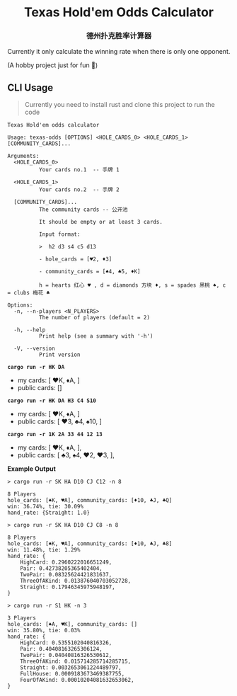 <div align="center">
  <h1>Texas Hold'em Odds Calculator</h1>
  <h3> 德州扑克胜率计算器 </h3>
</div>

Currently it only calculate the winning rate when there is only one opponent.

(A hobby project just for fun 🦀)

## CLI Usage

> Currently you need to install rust and clone this project to run the code

```
Texas Hold'em odds calculator

Usage: texas-odds [OPTIONS] <HOLE_CARDS_0> <HOLE_CARDS_1> [COMMUNITY_CARDS]...

Arguments:
  <HOLE_CARDS_0>
          Your cards no.1  -- 手牌 1

  <HOLE_CARDS_1>
          Your cards no.2  -- 手牌 2

  [COMMUNITY_CARDS]...
          The community cards -- 公开池

          It should be empty or at least 3 cards.

          Input format:

          >  h2 d3 s4 c5 d13

          - hole_cards = [♥️2, ♦️3]

          - community_cards = [♠️4, ♣️5, ♦️K]

          h = hearts 红心 ♥️ , d = diamonds 方块 ♦️, s = spades 黑桃 ♠️, c = clubs 梅花 ♣️

Options:
  -n, --n-players <N_PLAYERS>
          The number of players (default = 2)

  -h, --help
          Print help (see a summary with '-h')

  -V, --version
          Print version
```

**`cargo run -r HK DA`**

- my cards: [ ♥️K, ♦️A, ]
- public cards: []

**`cargo run -r HK DA H3 C4 S10`**

- my cards: [ ♥️K, ♦️A, ]
- public cards: [ ♥️3, ♣️4, ♠️10, ]

**`cargo run -r 1K 2A 33 44 12 13`**

- my cards: [ ♥️K, ♦️A, ],
- public cards: [ ♣️3, ♠️4, ♥️2, ♥️3, ],

**Example Output**

```log
> cargo run -r SK HA D10 CJ C12 -n 8

8 Players
hole_cards: [♠️K, ♥️A], community_cards: [♦️10, ♣️J, ♣️Q]
win: 36.74%, tie: 30.09%
hand_rate: {Straight: 1.0}
```

```log
> cargo run -r SK HA D10 CJ C8 -n 8

8 Players
hole_cards: [♠️K, ♥️A], community_cards: [♦️10, ♣️J, ♣️8]
win: 11.48%, tie: 1.29%
hand_rate: {
    HighCard: 0.2960222016651249,
    Pair: 0.42738205365402404,
    TwoPair: 0.08325624421831637,
    ThreeOfAKind: 0.013876040703052728,
    Straight: 0.17946345975948197,
}
```

```log
> cargo run -r S1 HK -n 3

3 Players
hole_cards: [♠️A, ♥️K], community_cards: []
win: 35.80%, tie: 0.03%
hand_rate: {
    HighCard: 0.5355102040816326,
    Pair: 0.40408163265306124,
    TwoPair: 0.04040816326530612,
    ThreeOfAKind: 0.015714285714285715,
    Straight: 0.0032653061224489797,
    FullHouse: 0.0009183673469387755,
    FourOfAKind: 0.00010204081632653062,
}
```
